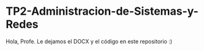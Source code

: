 # TP2-Administracion-de-Sistemas-y-Redes

Hola, Profe. Le dejamos el DOCX y el código en este repositorio :)
